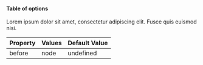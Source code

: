 #### Table of options

Lorem ipsum dolor sit amet, consectetur adipiscing elit. Fusce quis euismod nisi.

Property | Values | Default Value
:--- | :--- | :---
before | node | undefined
